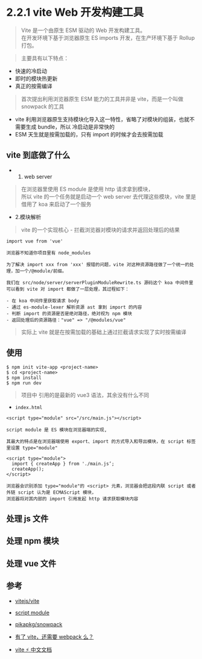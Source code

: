# 2.2.1 vite Web 开发构建工具

>Vite 是一个由原生 ESM 驱动的 Web 开发构建工具。  
在开发环境下基于浏览器原生 ES imports 开发，在生产环境下基于 Rollup 打包。

>主要具有以下特点：

- 快速的冷启动
- 即时的模块热更新
- 真正的按需编译

>首次提出利用浏览器原生 ESM 能力的工具并非是 vite，而是一个叫做 snowpack 的工具



- vite 利用浏览器原生支持模块化导入这一特性，省略了对模块的组装，也就不需要生成 bundle，所以 冷启动是非常快的
- ESM 天生就是按需加载的，只有 import 的时候才会去按需加载


## vite 到底做了什么

- 1. web server
>在浏览器里使用 ES module 是使用 http 请求拿到模块，  
所以 vite 的一个任务就是启动一个 web server 去代理这些模块，vite 里是借用了 koa 来启动了一个服务

- 2.模块解析
>vite 的一个实现核心 - 拦截浏览器对模块的请求并返回处理后的结果

```
import vue from 'vue'

浏览器不知道你项目里有 node_modules

为了解决 import xxx from 'xxx' 报错的问题，vite 对这种资源路径做了一个统一的处理，加一个/@module/前缀。 

我们在 src/node/server/serverPluginModuleRewrite.ts 源码这个 koa 中间件里可以看到 vite 对 import 都做了一层处理，其过程如下：

- 在 koa 中间件里获取请求 body
- 通过 es-module-lexer 解析资源 ast 拿到 import 的内容
- 判断 import 的资源是否是绝对路径，绝对视为 npm 模块
- 返回处理后的资源路径："vue" => "/@modules/vue"

```

>实际上 vite 就是在按需加载的基础上通过拦截请求实现了实时按需编译


## 使用

```
$ npm init vite-app <project-name>
$ cd <project-name>
$ npm install
$ npm run dev
```
> 项目中 引用的是最新的 vue3 语法，其余没有什么不同

- `index.html`

```
<script type="module" src="/src/main.js"></script>

script module 是 ES 模块在浏览器端的实现,

其最大的特点是在浏览器端使用 export、import 的方式导入和导出模块，在 script 标签里设置 type="module"

<script type="module">
  import { createApp } from './main.js‘;
  createApp();
</script>

浏览器会识别添加 type="module"的 <script> 元素，浏览器会把这段内联 script 或者外链 script 认为是 ECMAScript 模块，
浏览器将对其内部的 import 引用发起 http 请求获取模块内容
```

## 处理 js 文件

## 处理 npm 模块


## 处理 vue 文件

## 参考
- [vitejs/vite](https://github.com/vitejs/vite)

- [script module](https://caniuse.com/?search=script%20module)

- [pikapkg/snowpack](https://github.com/pikapkg/snowpack)

- [有了 vite，还需要 webpack 么？](https://zhuanlan.zhihu.com/p/150083887?from_voters_page=true)

- [vite ⚡ 中文文档](https://vite-design.surge.sh/guide/)
